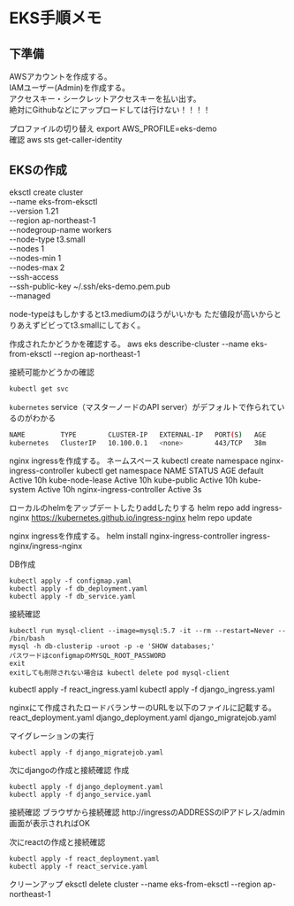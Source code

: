 # EKS手順メモ

## 下準備
AWSアカウントを作成する。  
IAMユーザー(Admin)を作成する。  
アクセスキー・シークレットアクセスキーを払い出す。  
絶対にGithubなどにアップロードしては行けない！！！！

プロファイルの切り替え
export AWS_PROFILE=eks-demo  
確認
aws sts get-caller-identity  

## EKSの作成
eksctl create cluster \
    --name eks-from-eksctl \
    --version 1.21 \
    --region ap-northeast-1 \
    --nodegroup-name workers \
    --node-type t3.small \
    --nodes 1 \
    --nodes-min 1 \
    --nodes-max 2 \
    --ssh-access \
    --ssh-public-key ~/.ssh/eks-demo.pem.pub \
    --managed

node-typeはもしかするとt3.mediumのほうがいいかも
ただ値段が高いからとりあえずビビってt3.smallにしておく。

作成されたかどうかを確認する。
aws eks describe-cluster --name eks-from-eksctl --region ap-northeast-1

接続可能かどうかの確認
```bash
kubectl get svc
```

`kubernetes` service（マスターノードのAPI server）がデフォルトで作られているのがわかる
```bash
NAME         TYPE        CLUSTER-IP   EXTERNAL-IP   PORT(S)   AGE
kubernetes   ClusterIP   10.100.0.1   <none>        443/TCP   38m
```


nginx ingressを作成する。
ネームスペース
kubectl create namespace nginx-ingress-controller
kubectl get namespace 
NAME                       STATUS   AGE
default                    Active   10h
kube-node-lease            Active   10h
kube-public                Active   10h
kube-system                Active   10h
nginx-ingress-controller   Active   3s

ローカルのhelmをアップデートしたりaddしたりする
helm repo add ingress-nginx https://kubernetes.github.io/ingress-nginx
helm repo update

nginx ingressを作成する。
helm install nginx-ingress-controller ingress-nginx/ingress-nginx



DB作成
```
kubectl apply -f configmap.yaml
kubectl apply -f db_deployment.yaml
kubectl apply -f db_service.yaml
```

接続確認
```
kubectl run mysql-client --image=mysql:5.7 -it --rm --restart=Never -- /bin/bash
mysql -h db-clusterip -uroot -p -e 'SHOW databases;'
パスワードはconfigmapのMYSQL_ROOT_PASSWORD
exit
exitしても削除されない場合は kubectl delete pod mysql-client
```


kubectl apply -f react_ingress.yaml
kubectl apply -f django_ingress.yaml

nginxにて作成されたロードバランサーのURLを以下のファイルに記載する。
react_deployment.yaml
django_deployment.yaml
django_migratejob.yaml


マイグレーションの実行
```
kubectl apply -f django_migratejob.yaml
```

次にdjangoの作成と接続確認
作成
```
kubectl apply -f django_deployment.yaml
kubectl apply -f django_service.yaml
```
接続確認
ブラウザから接続確認
http://ingressのADDRESSのIPアドレス/admin
画面が表示されればOK



次にreactの作成と接続確認
```
kubectl apply -f react_deployment.yaml
kubectl apply -f react_service.yaml
```





クリーンアップ
eksctl delete cluster --name eks-from-eksctl --region ap-northeast-1
